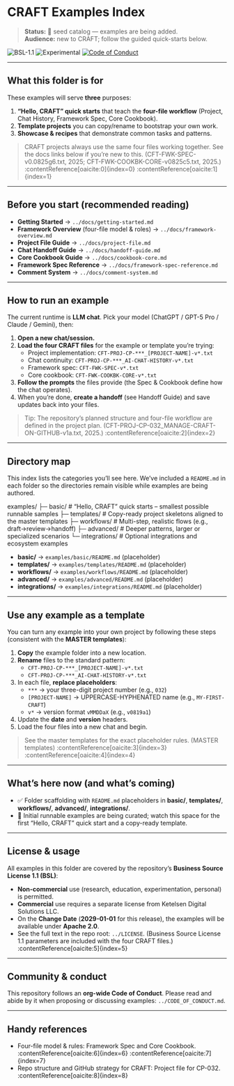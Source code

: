 # CRAFT Examples Index

> **Status:** 🚧 seed catalog — examples are being added.  
> **Audience:** new to CRAFT; follow the guided quick-starts below.

![BSL-1.1](https://img.shields.io/badge/license-BSL--1.1-blue.svg)
![Experimental](https://img.shields.io/badge/status-experimental-orange.svg)
[![Code of Conduct](https://img.shields.io/badge/CoC-org--wide-green.svg)](../CODE_OF_CONDUCT.md)

---

## What this folder is for

These examples will serve **three** purposes:

1) **“Hello, CRAFT” quick starts** that teach the **four-file workflow** (Project, Chat History, Framework Spec, Core Cookbook).  
2) **Template projects** you can copy/rename to bootstrap your own work.  
3) **Showcase & recipes** that demonstrate common tasks and patterns.

> CRAFT projects always use the same four files working together. See the docs links below if you’re new to this. (CFT-FWK-SPEC-v0.0825g6.txt, 2025; CFT-FWK-COOKBK-CORE-v0825c5.txt, 2025.) :contentReference[oaicite:0]{index=0} :contentReference[oaicite:1]{index=1}

---

## Before you start (recommended reading)

- **Getting Started** → `../docs/getting-started.md`  
- **Framework Overview** (four-file model & roles) → `../docs/framework-overview.md`  
- **Project File Guide** → `../docs/project-file.md`  
- **Chat Handoff Guide** → `../docs/handoff-guide.md`  
- **Core Cookbook Guide** → `../docs/cookbook-core.md`  
- **Framework Spec Reference** → `../docs/framework-spec-reference.md`  
- **Comment System** → `../docs/comment-system.md`

---

## How to run an example

The current runtime is **LLM chat**. Pick your model (ChatGPT / GPT-5 Pro / Claude / Gemini), then:

1. **Open a new chat/session.**  
2. **Load the four CRAFT files** for the example or template you’re trying:
   - Project implementation: `CFT-PROJ-CP-***_[PROJECT-NAME]-v*.txt`
   - Chat continuity: `CFT-PROJ-CP-***_AI-CHAT-HISTORY-v*.txt`
   - Framework spec: `CFT-FWK-SPEC-v*.txt`
   - Core cookbook: `CFT-FWK-COOKBK-CORE-v*.txt`  
3. **Follow the prompts** the files provide (the Spec & Cookbook define how the chat operates).  
4. When you’re done, **create a handoff** (see Handoff Guide) and save updates back into your files.

> Tip: The repository’s planned structure and four-file workflow are defined in the project plan. (CFT-PROJ-CP-032_MANAGE-CRAFT-ON-GITHUB-v1a.txt, 2025.) :contentReference[oaicite:2]{index=2}

---

## Directory map

This index lists the categories you’ll see here. We’ve included a `README.md` in each folder so the directories remain visible while examples are being authored.

examples/
├─ basic/ # “Hello, CRAFT” quick starts – smallest possible runnable samples
├─ templates/ # Copy-ready project skeletons aligned to the master templates
├─ workflows/ # Multi-step, realistic flows (e.g., draft→review→handoff)
├─ advanced/ # Deeper patterns, larger or specialized scenarios
└─ integrations/ # Optional integrations and ecosystem examples


- **basic/** → `examples/basic/README.md` (placeholder)  
- **templates/** → `examples/templates/README.md` (placeholder)  
- **workflows/** → `examples/workflows/README.md` (placeholder)  
- **advanced/** → `examples/advanced/README.md` (placeholder)  
- **integrations/** → `examples/integrations/README.md` (placeholder)

---

## Use any example as a template

You can turn any example into your own project by following these steps (consistent with the **MASTER templates**):

1. **Copy** the example folder into a new location.  
2. **Rename** files to the standard pattern:
   - `CFT-PROJ-CP-***_[PROJECT-NAME]-v*.txt`
   - `CFT-PROJ-CP-***_AI-CHAT-HISTORY-v*.txt`
3. In each file, **replace placeholders**:
   - `***` → your three-digit project number (e.g., `032`)  
   - `[PROJECT-NAME]` → UPPERCASE-HYPHENATED name (e.g., `MY-FIRST-CRAFT`)  
   - `v*` → version format `vMMDDaX` (e.g., `v0819a1`)  
4. Update the **date** and **version** headers.  
5. Load the four files into a new chat and begin.

> See the master templates for the exact placeholder rules. (MASTER templates) :contentReference[oaicite:3]{index=3} :contentReference[oaicite:4]{index=4}

---

## What’s here now (and what’s coming)

- ✅ Folder scaffolding with `README.md` placeholders in **basic/**, **templates/**, **workflows/**, **advanced/**, **integrations/**.  
- 🚧 Initial runnable examples are being curated; watch this space for the first “Hello, CRAFT” quick start and a copy-ready template.

---

## License & usage

All examples in this folder are covered by the repository’s **Business Source License 1.1 (BSL)**:

- **Non-commercial** use (research, education, experimentation, personal) is permitted.  
- **Commercial** use requires a separate license from Ketelsen Digital Solutions LLC.  
- On the **Change Date** (**2029-01-01** for this release), the examples will be available under **Apache 2.0**.  
- See the full text in the repo root: `../LICENSE`. (Business Source License 1.1 parameters are included with the four CRAFT files.) :contentReference[oaicite:5]{index=5}

---

## Community & conduct

This repository follows an **org-wide Code of Conduct**. Please read and abide by it when proposing or discussing examples: `../CODE_OF_CONDUCT.md`.

---

## Handy references

- Four-file model & rules: Framework Spec and Core Cookbook. :contentReference[oaicite:6]{index=6} :contentReference[oaicite:7]{index=7}  
- Repo structure and GitHub strategy for CRAFT: Project file for CP-032. :contentReference[oaicite:8]{index=8}
